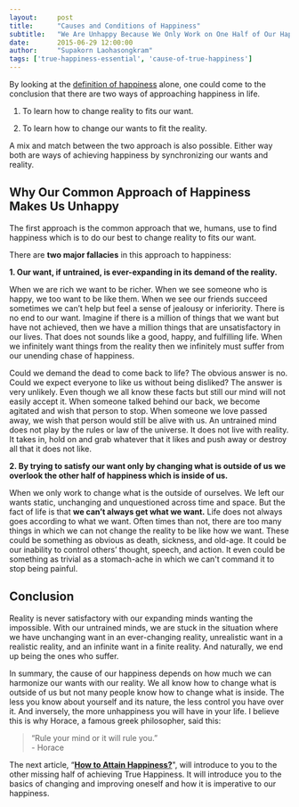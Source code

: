 ```yaml
---
layout:     post
title:      "Causes and Conditions of Happiness"
subtitle:   "We Are Unhappy Because We Only Work on One Half of Our Happiness."
date:       2015-06-29 12:00:00
author:     "Supakorn Laohasongkram"
tags: ['true-happiness-essential', 'cause-of-true-happiness']
---
```


By looking at the <a href="/2015/06/01/what_is_happiness/">definition of happiness</a> alone, one could come to the conclusion that there are two ways of approaching happiness in life. 

1. To learn how to change reality to fits our want.

2. To learn how to change our wants to fit the reality.

A mix and match between the two approach is also possible. Either way both are ways of achieving happiness by synchronizing our wants and reality.

<h2>Why Our Common Approach of Happiness Makes Us Unhappy</h2>

The first approach is the common approach that we, humans, use to find happiness which is to do our best to change reality to fits our want. 

There are <strong>two major fallacies</strong> in this approach to happiness: 

<strong>1. Our want, if untrained, is ever-expanding in its demand of the reality.</strong>

When we are rich we want to be richer. When we see someone who is happy, we too want to be like them. When we see our friends succeed sometimes we can’t help but feel a sense of jealousy or inferiority. There is no end to our want. Imagine if there is a million of things that we want but have not achieved, then we have a million things that are unsatisfactory in our lives. That does not sounds like a good, happy, and fulfilling life. When we infinitely want things from the reality then we infinitely must suffer from our unending chase of happiness. 

Could we demand the dead to come back to life? The obvious answer is no. Could we expect everyone to like us without being disliked? The answer is very unlikely. Even though we all know these facts but still our mind will not easily accept it. When someone talked behind our back, we become agitated and wish that person to stop. When someone we love passed away, we wish that person would still be alive with us. An untrained mind does not play by the rules or law of the universe. It does not live with reality. It takes in, hold on and grab whatever that it likes and push away or destroy all that it does not like.

<strong>2. By trying to satisfy our want only by changing what is outside of us we overlook the other half of happiness which is inside of us.</strong>

When we only work to change what is the outside of ourselves. We left our wants static, unchanging and unquestioned across time and space. But the fact of life is that <strong>we can’t always get what we want.</strong> Life does not always goes according to what we want. Often times than not, there are too many things in which we can not change the reality to be like how we want. These could be something as obvious as death, sickness, and old-age. It could be our inability to control others’ thought, speech, and action. It even could be something as trivial as a stomach-ache in which we can't command it to stop being painful.

<h2>Conclusion</h2>

Reality is never satisfactory with our expanding minds wanting the impossible. With our untrained minds, we are stuck in the situation where we have unchanging want in an ever-changing reality, unrealistic want in a realistic reality, and an infinite want in a finite reality. And naturally, we end up being the ones who suffer.

In summary, the cause of our happiness depends on how much we can harmonize our wants with our reality. We all know how to change what is outside of us but not many people know how to change what is inside. The less you know about yourself and its nature, the less control you have over it. And inversely, the more unhappiness you will have in your life. I believe this is why Horace, a famous greek philosopher, said this:

<blockquote>“Rule your mind or it will rule you.”<br>- Horace</blockquote>

The next article, “<a href="/2015/07/23/how_of_happiness/"><strong>How to Attain Happiness?</strong></a>", will introduce to you to the other missing half of achieving True Happiness. It will introduce you to the basics of changing and improving oneself and how it is imperative to our happiness.

<div>